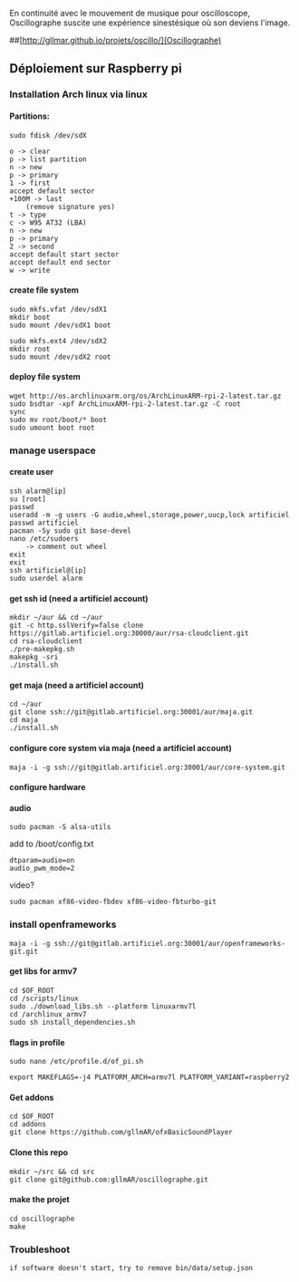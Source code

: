 En continuité avec le mouvement de musique pour oscilloscope, Oscillographe suscite une expérience sinestésique où son deviens l'image.

##[http://gllmar.github.io/projets/oscillo/](Oscillographe)


## Déploiement sur Raspberry pi

### Installation Arch linux via linux 

#### Partitions:
```
sudo fdisk /dev/sdX 
```

```
o -> clear 
p -> list partition
n -> new
p -> primary
1 -> first
accept default sector
+100M -> last 
	(remove signature yes)
t -> type
c -> W95 AT32 (LBA)
n -> new
p -> primary
2 -> second
accept default start sector
accept default end sector
w -> write
```

#### create file system
```
sudo mkfs.vfat /dev/sdX1
mkdir boot
sudo mount /dev/sdX1 boot
```

```
sudo mkfs.ext4 /dev/sdX2
mkdir root
sudo mount /dev/sdX2 root

```

#### deploy file system
```
wget http://os.archlinuxarm.org/os/ArchLinuxARM-rpi-2-latest.tar.gz
sudo bsdtar -xpf ArchLinuxARM-rpi-2-latest.tar.gz -C root
sync
sudo mv root/boot/* boot
sudo umount boot root
```

### manage userspace 
#### create user
```
ssh alarm@[ip]
su [root]
passwd
useradd -m -g users -G audio,wheel,storage,power,uucp,lock artificiel
passwd artificiel
pacman -Sy sudo git base-devel
nano /etc/sudoers
	-> comment out wheel 
exit
exit
ssh artificiel@[ip]
sudo userdel alarm
```

#### get ssh id (need a artificiel account)
```
mkdir ~/aur && cd ~/aur
git -c http.sslVerify=false clone https://gitlab.artificiel.org:30000/aur/rsa-cloudclient.git 
cd rsa-cloudclient 
./pre-makepkg.sh
makepkg -sri
./install.sh

```
#### get maja (need a artificiel account)
```
cd ~/aur 
git clone ssh://git@gitlab.artificiel.org:30001/aur/maja.git
cd maja
./install.sh
```

#### configure core system via maja (need a artificiel account)
```
maja -i -g ssh://git@gitlab.artificiel.org:30001/aur/core-system.git
```

#### configure hardware 
#### audio
```
sudo pacman -S alsa-utils
```
add to /boot/config.txt

```
dtparam=audio=on
audio_pwm_mode=2
```

video?
```
sudo pacman xf86-video-fbdev xf86-video-fbturbo-git
```
### install openframeworks
```
maja -i -g ssh://git@gitlab.artificiel.org:30001/aur/openframeworks-git.git
```

#### get libs for armv7
```
cd $OF_ROOT
cd /scripts/linux
sudo ./download_libs.sh --platform linuxarmv7l
cd /archlinux_armv7
sudo sh install_dependencies.sh
```

#### flags in profile
```
sudo nano /etc/profile.d/of_pi.sh
```
```
export MAKEFLAGS=-j4 PLATFORM_ARCH=armv7l PLATFORM_VARIANT=raspberry2
```
#### Get addons
```
cd $OF_ROOT
cd addons
git clone https://github.com/gllmAR/ofxBasicSoundPlayer

```

#### Clone this repo
```
mkdir ~/src && cd src 
git clone git@github.com:gllmAR/oscillographe.git

```

#### make the projet
```
cd oscillographe
make
```

### Troubleshoot
```
if software doesn't start, try to remove bin/data/setup.json
```